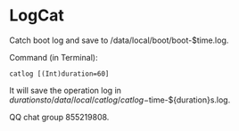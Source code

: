 # LogCat

Catch boot log and save to /data/local/boot/boot-$time.log.

Command (in Terminal):

```
catlog [(Int)duration=60]
```

It will save the operation log in ${duration}s to /data/local/catlog/catlog-$time-${duration}s.log.

QQ chat group 855219808.
